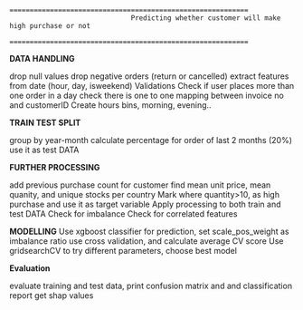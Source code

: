                                   ===========================================================
                                  Predicting whether customer will make high purchase or not
                                  ===========================================================


**DATA HANDLING**

  drop null values
  drop negative orders (return or cancelled)
  extract features from date (hour, day, isweekend)
  Validations
    Check if user places more than one order in a day
    check there is one to one mapping between invoice no and customerID
  Create hours bins, morning, evening..

**TRAIN TEST SPLIT**

  group by year-month
  calculate percentage for order of last 2 months (20%)
  use it as test DATA

**FURTHER PROCESSING**

  add previous purchase count for customer
  find mean unit price, mean quanity, and unique stocks per country
  Mark where quantity>10, as high purchase and use it as target variable
  Apply processing to both train and test DATA
  Check for imbalance
  Check for correlated features

**MODELLING**
  Use xgboost classifier for prediction, set scale_pos_weight as imbalance ratio
  use cross validation, and calculate average CV score
  Use gridsearchCV to try different parameters, choose best model
  
**Evaluation**

  evaluate training and test data, print confusion matrix and and classification report
  get shap values
